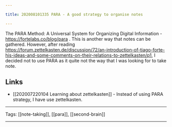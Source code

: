 ```yaml
---

title: 202008101335 PARA - A good strategy to organise notes

---
```


The PARA Method: A Universal System for Organizing Digital Information - <https://fortelabs.co/blog/para> . This is another way that notes can be gathered. However, after reading <https://forum.zettelkasten.de/discussion/72/an-introduction-of-tiago-forte-his-ideas-and-some-comments-on-their-relations-to-zettelkasten/p1>, I decided not to use PARA as it quite not the way that I was looking for to take note.

## Links

- [[202007220104 Learning about zettelkasten]] - Instead of using PARA strategy, I have use zettelkasten.

---

Tags: [[note-taking]], [[para]], [[second-brain]]

---